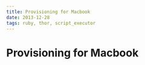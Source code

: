 ```yaml
---
title: Provisioning for Macbook
date: 2013-12-28
tags: ruby, thor, script_executor
---
```


# Provisioning for Macbook
